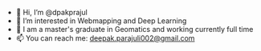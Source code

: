 - 👋 Hi, I’m @dpakprajul
- 👀 I’m interested in Webmapping and Deep Learning
- 🌱 I am a master's graduate in Geomatics and working currently full time
- 📫 You can reach me: deepak.parajuli002@gmail.com

<!---
dpakprajul/dpakprajul is a ✨ special ✨ repository because its `README.md` (this file) appears on your GitHub profile.
You can click the Preview link to take a look at your changes.
--->
